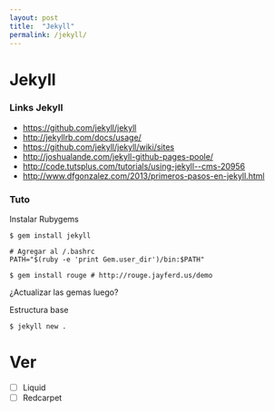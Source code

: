 ```yaml
---
layout: post
title:  "Jekyll"
permalink: /jekyll/
---
```

# Jekyll

### Links Jekyll

+ https://github.com/jekyll/jekyll
+ http://jekyllrb.com/docs/usage/
+ https://github.com/jekyll/jekyll/wiki/sites
+ http://joshualande.com/jekyll-github-pages-poole/
+ http://code.tutsplus.com/tutorials/using-jekyll--cms-20956
+ http://www.dfgonzalez.com/2013/primeros-pasos-en-jekyll.html

### Tuto

Instalar Rubygems
```
$ gem install jekyll

# Agregar al /.bashrc
PATH="$(ruby -e 'print Gem.user_dir')/bin:$PATH"

$ gem install rouge # http://rouge.jayferd.us/demo
```

¿Actualizar las gemas luego?

Estructura base
```
$ jekyll new .
```

# Ver
- [ ] Liquid
- [ ] Redcarpet